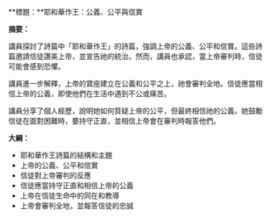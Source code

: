 **標題：**耶和華作王：公義、公平與信實

**摘要：**

講員探討了詩篇中「耶和華作王」的詩篇，強調上帝的公義、公平和信實。這些詩篇邀請信徒讚美上帝，並宣告祂的統治。然而，講員也承認，當上帝審判時，信徒可能會感到恐懼。

講員進一步解釋，上帝的寶座建立在公義和公平之上，祂會審判全地。信徒應當相信上帝的公義，即使他們在生活中遇到不公或痛苦。

講員分享了個人經歷，說明她如何質疑上帝的公平，但最終相信祂的公義。她鼓勵信徒在面對困難時，要持守正直，並相信上帝會在審判時報答他們。

**大綱：**

* 耶和華作王詩篇的結構和主題
* 上帝的公義、公平和信實
* 信徒對上帝審判的反應
* 信徒應當持守正直和相信上帝的公義
* 上帝在信徒生命中的同在和教導
* 上帝會審判全地，並報答信徒的忠誠